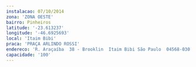 ```yaml
---
instalacao: 07/10/2014
zona: 'ZONA OESTE'
bairro: Pinheiros
latitude: '-23.613237'
longitude: '-46.6925693'
local: 'Itaim Bibi'
praca: 'PRAÇA ARLINDO ROSSI'
endereco: 'R. Araçaíba  38 - Brooklin  Itaim Bibi São Paulo  04568-030'
capacidade: '100'
---
```

